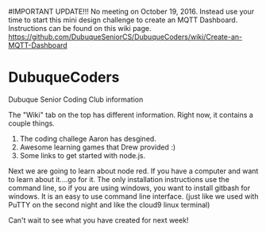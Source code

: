 #IMPORTANT UPDATE!!!
No meeting on October 19, 2016.  Instead use your time to start this mini design challenge to create an MQTT Dashboard.  Instructions can be found on this wiki page.  https://github.com/DubuqueSeniorCS/DubuqueCoders/wiki/Create-an-MQTT-Dashboard


# DubuqueCoders
Dubuque Senior Coding Club information 

The "Wiki" tab on the top has different information. Right now, it contains a couple things. 

1. The coding challege Aaron has desgined. 
2. Awesome learning games that Drew provided :) 
3. Some links to get started with node.js. 

Next we are going to learn about node red. If you have a computer and want to learn about it....go for it. The only installation instructions use the command line, so if you are using windows, you want to install gitbash for windows. It is an easy to use command line 
interface. (just like we used with PuTTY on the second night and like the cloud9 linux terminal) 

Can't wait to see what you have created for next week! 
